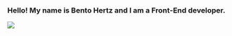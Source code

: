 ### Hello! My name is Bento Hertz and I am a Front-End developer.

<div style="display:flex;">
  <img src="![Bento's GitHub stats](https://github-readme-stats.vercel.app/api?username=Bento-Hertz&show_icons=true&theme=tokyonight)"/>
</div>



